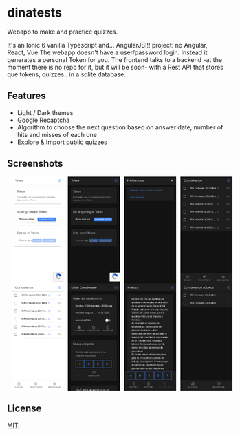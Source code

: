# dinatests

Webapp to make and practice quizzes.

It's an Ionic 6 vanilla Typescript and... AngularJS!!! project: no Angular, React, Vue
The webapp doesn't have a user/password login. Instead it generates a personal Token for you.
The frontend talks to a backend -at the moment there is no repo for it, but it will be soon- with a Rest API that stores que tokens, quizzes.. in a sqlite database.

## Features
* Light / Dark themes
* Google Recaptcha
* Algorithm to choose the next question based on answer date, number of hits and misses of each one
* Explore & Import public quizzes

## Screenshots
<div style="display:flex;" >
<img style="margin-left:10px;" src="screenshots/00-token-light.png" width="24%" >
<img style="margin-left:10px;" src="screenshots/01-token-dark.png" width="24%" >
<img style="margin-left:10px;" src="screenshots/02-preferences-dark.png" width="24%" >
<img style="margin-left:10px;" src="screenshots/03-home-dark.png" width="24%" >
</div>
<div style="display:flex;" >
<img style="margin-left:10px;" src="screenshots/04-home-light.png" width="24%" >
<img style="margin-left:10px;" src="screenshots/05-test-dark.png" width="24%" >
<img style="margin-left:10px;" src="screenshots/06-quiz-dark.png" width="24%" >
<img style="margin-left:10px;" src="screenshots/07-explore-dark.png" width="24%" >
</div>

## License

[MIT](LICENSE).

